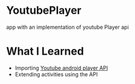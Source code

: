 # YoutubePlayer
app with an implementation of youtube Player api
# What I Learned
<ul>
<li> Importing <a href="https://developers.google.com/youtube/android/player/"> Youtube android player API  </a> </li>
<li> Extending activities using the API </a> </li>

